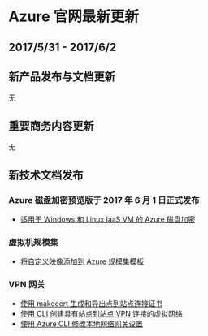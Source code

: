 <properties
	pageTitle="Azure 官网本周更新 | Azure"
    description="Azure 官网本周更新"
    services=""
    documentationCenter=""
    authors=""
    manager=""
    editor=""
    tags=""/>

<tags ms.service="weekly-updates" ms.date="" wacn.date="" wacn.lang="cn"/>

# Azure 官网最新更新
## 2017/5/31 - 2017/6/2
## 新产品发布与文档更新
无

## 重要商务内容更新
无

## 新技术文档发布
### Azure 磁盘加密预览版于 2017 年 6 月 1 日正式发布
<ul>
<li><a id="weekly-updates-5-31_documentation-azure-security-disk-encryption" href="/documentation/articles/azure-security-disk-encryption/">适用于 Windows 和 Linux IaaS VM 的 Azure 磁盘加密</a></li>
</ul>

### 虚拟机规模集
<ul>
<li><a id="weekly-updates-5-31_documentation-virtual-machine-scale-sets-mvss-custom-image" href="/documentation/articles/virtual-machine-scale-sets-mvss-custom-image/">将自定义映像添加到 Azure 规模集模板</a></li>
</ul>

### VPN 网关
<ul>
<li><a id="weekly-updates-5-31_documentation-vpn-gateway-certificates-point-to-site-makecert" href="/documentation/articles/vpn-gateway-certificates-point-to-site-makecert/">使用 makecert 生成和导出点到站点连接证书</a></li>
<li><a id="weekly-updates-5-31_documentation-vpn-gateway-howto-site-to-site-resource-manager-cli" href="/documentation/articles/vpn-gateway-howto-site-to-site-resource-manager-cli/">使用 CLI 创建具有站点到站点 VPN 连接的虚拟网络</a></li>
<li><a id="weekly-updates-5-31_documentation-vpn-gateway-modify-local-network-gateway-cli" href="/documentation/articles/vpn-gateway-modify-local-network-gateway-cli/">使用 Azure CLI 修改本地网络网关设置</a></li>
</ul>